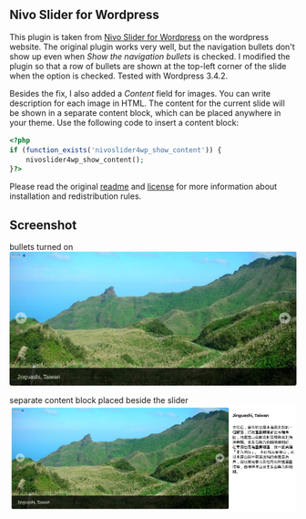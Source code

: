 Nivo Slider for Wordpress
-------------------------

This plugin is taken from [Nivo Slider for Wordpress](http://wordpress.org/plugins/nivo-slider-for-wordpress/)
on the wordpress website.  The original plugin works very well, but the
navigation bullets don't show up even when *Show the navigation bullets* is
checked. I modified the plugin so that a row of bullets are shown at the
top-left corner of the slide when the option is checked. Tested with Wordpress
3.4.2.

Besides the fix, I also added a *Content* field for images. You can write
description for each image in HTML. The content for the current slide will be
shown in a separate content block, which can be placed anywhere in your theme.
Use the following code to insert a content block:

```php
<?php
if (function_exists('nivoslider4wp_show_content')) {
	nivoslider4wp_show_content();
}?>
```

Please read the original [readme](readme.txt) and [license](license.txt) for
more information about installation and redistribution rules.

Screenshot
----------

bullets turned on
![nivoslider4wp with bullets](screenshot-4.png)

separate content block placed beside the slider
![content block](screenshot-5.png)
